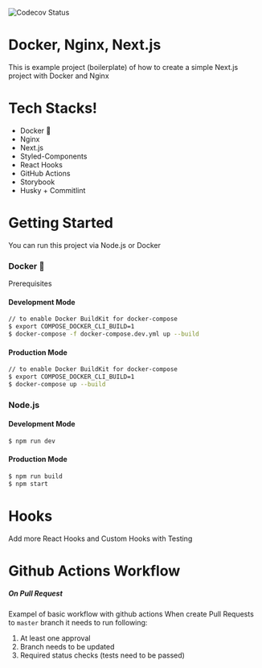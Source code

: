 ![Codecov Status](https://codecov.io/gh/zephyrmathias/docker-nginx-nextjs/branch/master/graph/badge.svg)

# Docker, Nginx, Next.js

This is example project (boilerplate) of how to create a simple Next.js project with Docker and Nginx

# Tech Stacks!

  - Docker :whale:
  - Nginx
  - Next.js
  - Styled-Components
  - React Hooks
  - GitHub Actions
  - Storybook
  - Husky + Commitlint

# Getting Started
You can run this project via Node.js or Docker

### Docker :whale:
Prerequisites
#### Development Mode
```sh
// to enable Docker BuildKit for docker-compose
$ export COMPOSE_DOCKER_CLI_BUILD=1
$ docker-compose -f docker-compose.dev.yml up --build
```

#### Production Mode
```sh
// to enable Docker BuildKit for docker-compose
$ export COMPOSE_DOCKER_CLI_BUILD=1
$ docker-compose up --build
```

### Node.js

#### Development Mode
```sh
$ npm run dev
```

#### Production Mode
```sh
$ npm run build
$ npm start
```

# Hooks
Add more React Hooks and Custom Hooks with Testing


# Github Actions Workflow
##### On Pull Request
Exampel of basic workflow with github actions
When create Pull Requests to `master` branch it needs to run following:
1. At least one approval
2. Branch needs to be updated
3. Required status checks (tests need to be passed)
